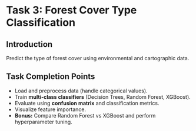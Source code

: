 # Task 3: Forest Cover Type Classification

## Introduction
Predict the type of forest cover using environmental and cartographic data.

## Task Completion Points
- Load and preprocess data (handle categorical values).  
- Train **multi-class classifiers** (Decision Trees, Random Forest, XGBoost).  
- Evaluate using **confusion matrix** and classification metrics.  
- Visualize feature importance.  
- **Bonus:** Compare Random Forest vs XGBoost and perform hyperparameter tuning.  

